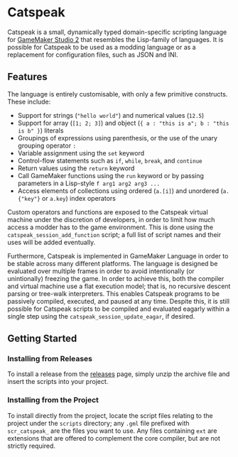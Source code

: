 # Catspeak

Catspeak is a small, dynamically typed domain-specific scripting language for [GameMaker Studio 2](https://www.yoyogames.com/gamemaker) that resembles the Lisp-family of languages. It is possible for Catspeak to be used as a modding language or as a replacement for configuration files, such as JSON and INI.

## Features

The language is entirely customisable, with only a few primitive constructs. These include:

 - Support for strings (`"hello world"`) and numerical values (`12.5`)
 - Support for array (`[1; 2; 3]`) and object (`{ a : "this is a"; b : "this is b" }`) literals
 - Groupings of expressions using parenthesis, or the use of the unary grouping operator `:`
 - Variable assignment using the `set` keyword
 - Control-flow statements such as `if`, `while`, `break`, and `continue`
 - Return values using the `return` keyword
 - Call GameMaker functions using the `run` keyword or by passing parameters in a Lisp-style `f arg1 arg2 arg3 ...`
 - Access elements of collections using ordered (`a.[i]`) and unordered (`a.{"key"}` or `a.key`) index operators

Custom operators and functions are exposed to the Catspeak virtual machine under the discretion of developers, in order to limit how much access a modder has to the game environment. This is done using the `catspeak_session_add_function` script; a full list of script names and their uses will be added eventually.

Furthermore, Catspeak is implemented in GameMaker Language in order to be stable across many different platforms. The language is designed be evaluated over multiple frames in order to avoid intentionally (or unintionally) freezing the game. In order to achieve this, both the compiler and virtual machine use a flat execution model; that is, no recursive descent parsing or tree-walk interpreters. This enables Catspeak programs to be passively compiled, executed, and paused at any time. Despite this, it is still possible for Catspeak scripts to be compiled and evaluated eagarly within a single step using the `catspeak_session_update_eagar`, if desired.

## Getting Started

### Installing from Releases

To install a release from the [releases](https://github.com/NuxiiGit/catspeak/releases) page, simply unzip the archive file and insert the scripts into your project.

### Installing from the Project

To install directly from the project, locate the script files relating to the project under the `scripts` directory; any `.gml` file prefixed with `scr_catspeak_` are the files you want to use. Any files containing `ext` are extensions that are offered to complement the core compiler, but are not strictly required.